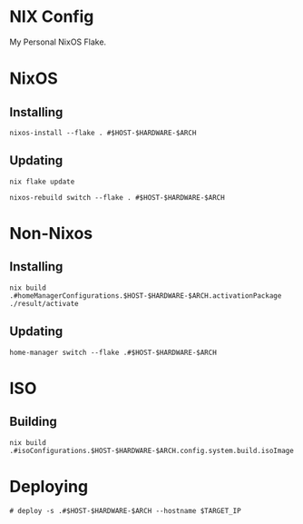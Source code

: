 # NIX Config
My Personal NixOS Flake.
  

# NixOS
## Installing

```
nixos-install --flake . #$HOST-$HARDWARE-$ARCH
```

## Updating

```
nix flake update

nixos-rebuild switch --flake . #$HOST-$HARDWARE-$ARCH
```

# Non-Nixos
## Installing
```
nix build .#homeManagerConfigurations.$HOST-$HARDWARE-$ARCH.activationPackage
./result/activate
```

## Updating
```
home-manager switch --flake .#$HOST-$HARDWARE-$ARCH
```

# ISO
## Building
```
nix build .#isoConfigurations.$HOST-$HARDWARE-$ARCH.config.system.build.isoImage
```

# Deploying
```
# deploy -s .#$HOST-$HARDWARE-$ARCH --hostname $TARGET_IP
```

